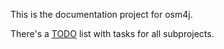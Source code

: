 This is the documentation project for osm4j.

There's a [TODO](TODO.md) list with tasks for all subprojects.
